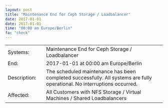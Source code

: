 ```yaml
---
layout: post
title: "Maintenance End for Ceph Storage / Loadbalancer"
date: 2017-01-01
date: 2017-01-01
time: "00:00 am Europe/Berlin"
fa: "check"
---
```


|                   |   |                                                                      |
|-------------------|---|----------------------------------------------------------------------|
| Systems:          |   | Maintenance End for Ceph Storage / Loadbalancer|
| End:              |   | 2017-01-01 at 00:00 am Europe/Berlin |
| Description:      |   | The scheduled maintenance has been completed successfully. All systems are fully operational. No interruptions occurred. |
| Affected:         |   | All Customers with NFS Storage / Virtual Machines / Shared Loadbalancers |